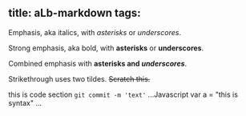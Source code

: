 title: aLb-markdown
tags:
---

Emphasis, aka italics, with *asterisks* or _underscores_.

Strong emphasis, aka bold, with **asterisks** or __underscores__.

Combined emphasis with **asterisks and _underscores_**.

Strikethrough uses two tildes. ~~Scratch this.~~

this is code section `git commit -m 'text'`
...Javascript
	var a = "this is syntax"
...